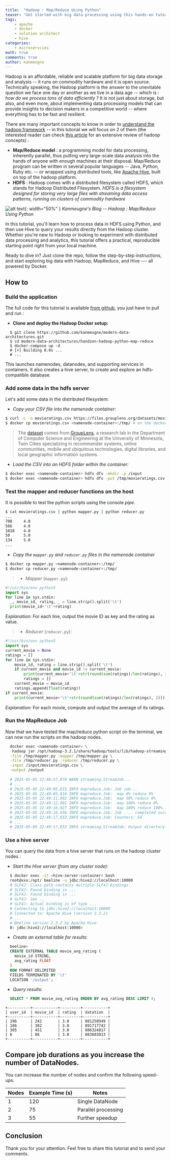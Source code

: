 ```yaml
---
title:  "Hadoop : Map/Reduce Using Python"
teaser: "Get started with big data processing using this hands-on tutorial, which guides you through running Hadoop and Python MapReduce jobs in a fully containerized environment. Hosted on GitHub, this repository provides a ready-to-use docker-compose.yml file to spin up a Hadoop cluster, along with sample data and Python scripts (mapper.py and reducer.py) for your first MapReduce workflow"
tags:
    - apache
    - docker
    - solution architect
    - hive
categories:
    - microservcies
math: true
comments: true
author: kanmeugne
---
```


Hadoop is an affordable, reliable and scalable platform for big data storage and analysis -- it runs on commodity hardware and it is open source. Technically speaking, the Hadoop platform is the answer to the unevitable question we face one day or another as we live in a data age -- which is : _how do we process tons of data efficiently ?_ It is not just about storage, but also, and even more, about implementing data processing models that can provide insights to decision makers in a competitive world -- where everything has to be fast and resilient.

There are many important concepts to know in order to [understand the hadoop framework][1] -- in this tutorial we will focus on 2 of them (the interested reader can check [this article][2] for an extensive review of hadoop concepts) : 
- **Map/Reduce model** : a programming model for data processing, inherently parallel, thus putting very large-scale data analysis into the hands of anyone with enough machines at their disposal. Map/Reduce program can be written in several popular languages -- Java, Python, Ruby etc. -- or wrapped using distributed tools, like [Apache Hive][1], built on top of the hadoop platform.
- **HDFS** : Hadoop comes with a distributed filesystem called HDFS, which stands for Hadoop Distributed Filesystem. _HDFS is a filesystem designed for storing very large files with streaming data access patterns, running on clusters of commodity hardware_

![alt text](/images/hive-hadoop.png){: width="50%" }
_Kanmeugne's Blog -- Hadoop : Map/Reduce Using Python_

In this tutorial, you'll learn how to process data in HDFS using Python, and then use Hive to query your results directly from the Hadoop cluster. Whether you're new to Hadoop or looking to experiment with distributed data processing and analytics, this tutorial offers a practical, reproducible starting point right from your local machine.

Ready to dive in? Just clone the repo, follow the step-by-step instructions, and start exploring big data with Hadoop, MapReduce, and Hive --- all powered by Docker.

## How to

### Build the application

The full code for this tutorial is available [from github][3], you just have to pull and run :

- **Clone and deploy the Hadoop Docker setup:**

```shell
  $ git clone https://github.com/kanmeugne/modern-data-architectures.git
  $ cd modern-data-architectures/handzon-hadoop-python-map-reduce 
  $ docker-compose up -d
  # [+] Building 0.0s ...
  # ...
```
This launches namenodes, datanodes, and supporting services in containers. It also creates a hive server, to create and explore an hdfs-compatible database.

### Add some data in the hdfs server

Let's add some data in the distributed filesystem:

- _Copy your CSV file into the namenode container_:

```bash
$ curl -L -o movieratings.csv https://files.grouplens.org/datasets/movielens/ml-100k/u.data
$ docker cp movieratings.csv <namenode-container>:/tmp/ # on the docker host
```
> The [dataset](https://grouplens.org/datasets/movielens/100k/ "MovieLens data sets were collected by the GroupLens Research Project at the University of Minnesota.") comes from [GroupLens](https://grouplens.org/about/what-is-grouplens/), a research lab in the Department of Computer Science and Engineering at the University of Minnesota, Twin Cities specializing in recommender systems, online communities, mobile and ubiquitous technologies, digital libraries, and local geographic information systems.

- _Load the CSV into an HDFS folder within the container:_

```bash
$ docker exec <namenode-container> hdfs dfs -mkdir -p /input
$ docker exec <namenode-container> hdfs dfs -put /tmp/movieratings.csv /input/ # in the docker
```

### Test the mapper and reducer functions on the host

It is possible to test the python scripts using the console _pipe_. 

```bash
$ cat movieratings.csv | python mapper.py | python reducer.py
...
708     4.0
566     4.0
1010    4.0
50      5.0
134     5.0
...
```

- _Copy the `mapper.py` and `reducer.py` files in the namenode container_
```bash
$ docker cp mapper.py <namenode-container>:/tmp/
$ docker cp reducer.py <namenode-container>:/tmp/
```
> 
> - _Mapper_ (`mapper.py`):
  ```python
  #!/usr/bin/env python3
  import sys
  for line in sys.stdin:
    _, movie_id, rating, _ = line.strip().split('\t')
    print(movie_id+'\t'+rating)
  ```
  *Explanation:* For each line, output the movie ID as key and the rating as value.
> - _Reducer_ (`reducer.py`):
  ```python
  #!/usr/bin/env python3
  import sys
  current_movie = None
  ratings = []
  for line in sys.stdin:
      movie_id, rating = line.strip().split('\t')
      if current_movie and movie_id != current_movie:
          print(current_movie+'\t'+str(round(sum(ratings)/len(ratings), 2)))
          ratings = []
      current_movie = movie_id
      ratings.append(float(rating))
  if current_movie:
      print(current_movie+'\t'+str(round(sum(ratings)/len(ratings), 2)))
  ```
  *Explanation:* For each movie, compute and output the average of its ratings.

### Run the MapReduce Job

Now that we have tested the map/reduce python script on the terminal, we can now run the scripts on the hadoop nodes. 

```bash
  docker exec <namenode-container> \
   hadoop jar /opt/hadoop-3.2.1/share/hadoop/tools/lib/hadoop-streaming-3.2.1.jar \
  -file /tmp/mapper.py -mapper /tmp/mapper.py \
  -file /tmp/reducer.py -reducer /tmp/reducer.py \
  -input /input/movieratings.csv \
  -output /output
  
  # 2025-05-05 22:48:57,076 WARN streaming.StreamJob...
  # ...
  # 2025-05-05 22:49:05,815 INFO mapreduce.Job: Job job...
  # 2025-05-05 22:49:05,816 INFO mapreduce.Job:  map 0% reduce 0%
  # 2025-05-05 22:49:11,892 INFO mapreduce.Job:  map 50% reduce 0%
  # 2025-05-05 22:49:12,901 INFO mapreduce.Job:  map 100% reduce 0%
  # 2025-05-05 22:49:16,927 INFO mapreduce.Job:  map 100% reduce 100%
  # 2025-05-05 22:49:16,936 INFO mapreduce.Job: Job .... completed successfully
  # 2025-05-05 22:49:17,032 INFO mapreduce.Job: Counters: 54
  # ...
  # 2025-05-05 22:49:17,032 INFO streaming.StreamJob: Output directory: /output
```

### Use a hive server

You can query the data from a hive server that runs on the hadoop cluster nodes :

- _Start the Hive server (from any cluster node)_:

```bash
  $ docker exec -it <hive-server-container> bash 
  root@xxx:/opt/ beeline -u jdbc:hive2://localhost:10000
  # SLF4J: Class path contains multiple SLF4J bindings.
  # SLF4J: Found binding in ...
  # SLF4J: Found binding in ...
  # SLF4J: See ...
  # SLF4J: Actual binding is of type ...
  # Connecting to jdbc:hive2://localhost:10000
  # Connected to: Apache Hive (version 2.3.2)
  # ...
  # Beeline version 2.3.2 by Apache Hive
  0: jdbc:hive2://localhost:10000>
```

- _Create an external table for results_:

```sql
  beeline> 
  CREATE EXTERNAL TABLE movie_avg_rating (
    movie_id STRING,
    avg_rating FLOAT
  )
  ROW FORMAT DELIMITED
  FIELDS TERMINATED BY '\t'
  LOCATION '/output';
```

- _Query results_:

```sql
  SELECT * FROM movie_avg_rating ORDER BY avg_rating DESC LIMIT 4;
```
```verbatim
+----------+-----------+---------+-----------+
| user_id  | movie_id  | rating  | datation  |
+----------+-----------+---------+-----------+
| 196      | 242       | 3.0     | 881250949 |
| 186      | 302       | 3.0     | 891717742 |
| 305      | 451       | 3.0     | 886324817 |
| 6        | 86        | 3.0     | 883603013 |
+----------+-----------+---------+-----------+
```
## Compare job durations as you increase the number of DataNodes.

You can increase the number of nodes and confirm the following speed-ups.

| Nodes | Example Time (s) | Notes                    |
|-------|------------------|--------------------------|
| 1     | 120              | Single DataNode          |
| 2     | 75               | Parallel processing      |
| 3     | 55               | Further speedup          |

## Conclusion

Thank you for your attention. Feel free to share this tutorial and to send your comments. 

[1]: https://www.oreilly.com/library/view/hadoop-the-definitive/9781491901687/ "Hadoop: The Definitive Guide, 4th Edition, O'Reilly Media, Inc."
[2]: /posts/hadoop-and-hive/ "Kanmeugne's Blog : Hadoop - query data from a self-hosted hadoop cluster"
[3]: https://github.com/kanmeugne/modern-data-architectures.git "Kanmeugne's Blog (github) : Tutorials on modern data architectures"